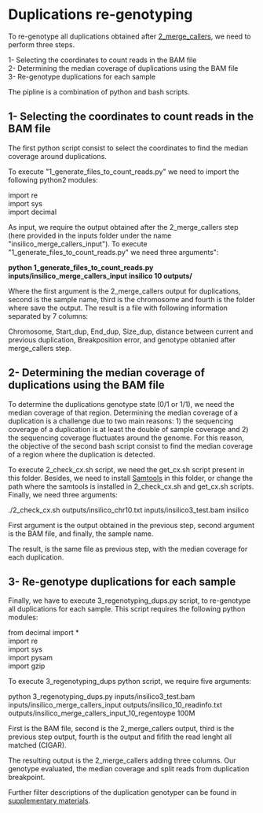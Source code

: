 # Duplications re-genotyping  

To re-genotype all duplications obtained after [2_merge_callers](https://github.com/gcatbiobank/GCAT_panel/tree/main/2_merge_callers), we need to perform three steps.

1- Selecting the coordinates to count reads in the BAM file  
2- Determining the median coverage of duplications using the BAM file  
3- Re-genotype duplications for each sample  

The pipline is a combination of python and bash scripts.

## 1- Selecting the coordinates to count reads in the BAM file

The first python script consist to select the coordinates to find the median coverage around duplications.

To execute "1_generate_files_to_count_reads.py" we need to import the following python2 modules:

import re  
import sys  
import decimal  

As input, we require the output obtained after the 2_merge_callers step (here provided in the inputs folder under the name "insilico_merge_callers_input"). To execute "1_generate_files_to_count_reads.py" we need three arguments":

**python 1_generate_files_to_count_reads.py inputs/insilico_merge_callers_input insilico 10 outputs/**

Where the first argument is the 2_merge_callers output for duplications, second is the sample name, third is the chromosome and fourth is the folder where save the output. The result is a file with following information separated by 7 columns:  

Chromosome, Start_dup, End_dup, Size_dup, distance between current and previous duplication, Breakposition error, and genotype obtanied after merge_callers step.

## 2- Determining the median coverage of duplications using the BAM file

To determine the duplications genotype state (0/1 or 1/1), we need the median coverage of that region. Determining the median coverage of a duplication is a challenge due to two main reasons: 1) the sequencing coverage of a duplication is at least the double of sample coverage and 2) the sequencing coverage fluctuates around the genome. For this reason, the objective of the second bash script consist to find the median coverage of a region where the duplication is detected.   

To execute 2_check_cx.sh script, we need the get_cx.sh script present in this folder. Besides, we need to install [Samtools](https://github.com/samtools/samtools) in this folder, or change the path where the samtools is installed in 2_check_cx.sh and get_cx.sh scripts. Finally, we need three arguments:

./2_check_cx.sh outputs/insilico_chr10.txt inputs/insilico3_test.bam insilico

First argument is the output obtained in the previous step, second argument is the BAM file, and finally, the sample name.

The result, is the same file as previous step, with the median coverage for each duplication.  

## 3- Re-genotype duplications for each sample

Finally, we have to execute 3_regenotyping_dups.py script, to re-genotype all duplications for each sample. This script requires the following python modules:  

from decimal import *  
import re  
import sys  
import pysam  
import gzip  

To execute 3_regenotyping_dups python script, we require five arguments:

python 3_regenotyping_dups.py inputs/insilico3_test.bam inputs/insilico_merge_callers_input outputs/insilico_10_readinfo.txt outputs/insilico_merge_callers_input_10_regentoype 100M

First is the BAM file, second is the 2_merge_callers output, third is the previous step output, fourth is the output and fifith the read lenght all matched (CIGAR).

The resulting output is the 2_merge_callers adding three columns. Our genotype evaluated, the median coverage and split reads from duplication breakpoint.

Further filter descriptions of the duplication genotyper can be found in [supplementary materials](https://www.biorxiv.org/content/10.1101/2021.07.20.453041v1).
